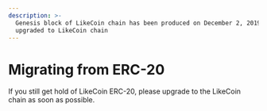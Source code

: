 ```yaml
---
description: >-
  Genesis block of LikeCoin chain has been produced on December 2, 2019,
  upgraded to LikeCoin chain
---
```


# Migrating from ERC-20

If you still get hold of LikeCoin ERC-20, please upgrade to the LikeCoin chain as soon as possible.

